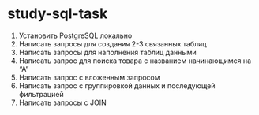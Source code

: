 # study-sql-task
1. Установить PostgreSQL локально
2. Написать запросы для создания 2-3 связанных таблиц
3. Написать запросы для наполнения таблиц данными
4. Написать запрос для поиска товара с названием начинающимся на “А”
5. Написать запрос с вложенным запросом
6. Написать запрос с группировкой данных и последующей фильтрацией
7. Написать запросы с JOIN

